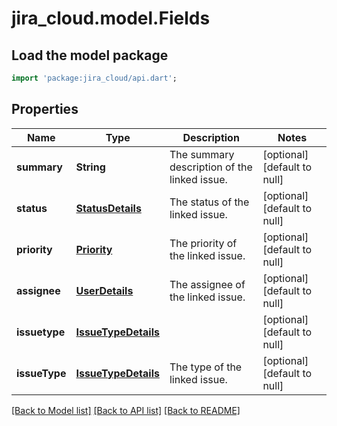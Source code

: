 # jira_cloud.model.Fields

## Load the model package
```dart
import 'package:jira_cloud/api.dart';
```

## Properties
Name | Type | Description | Notes
------------ | ------------- | ------------- | -------------
**summary** | **String** | The summary description of the linked issue. | [optional] [default to null]
**status** | [**StatusDetails**](StatusDetails.md) | The status of the linked issue. | [optional] [default to null]
**priority** | [**Priority**](Priority.md) | The priority of the linked issue. | [optional] [default to null]
**assignee** | [**UserDetails**](UserDetails.md) | The assignee of the linked issue. | [optional] [default to null]
**issuetype** | [**IssueTypeDetails**](IssueTypeDetails.md) |  | [optional] [default to null]
**issueType** | [**IssueTypeDetails**](IssueTypeDetails.md) | The type of the linked issue. | [optional] [default to null]

[[Back to Model list]](../README.md#documentation-for-models) [[Back to API list]](../README.md#documentation-for-api-endpoints) [[Back to README]](../README.md)


